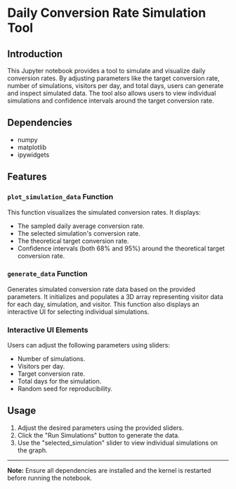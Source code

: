 # Daily Conversion Rate Simulation Tool

## Introduction
This Jupyter notebook provides a tool to simulate and visualize daily conversion rates. By adjusting parameters like the target conversion rate, number of simulations, visitors per day, and total days, users can generate and inspect simulated data. The tool also allows users to view individual simulations and confidence intervals around the target conversion rate.

## Dependencies
- numpy
- matplotlib
- ipywidgets

## Features

### `plot_simulation_data` Function
This function visualizes the simulated conversion rates. It displays:
- The sampled daily average conversion rate.
- The selected simulation's conversion rate.
- The theoretical target conversion rate.
- Confidence intervals (both 68% and 95%) around the theoretical target conversion rate.

### `generate_data` Function
Generates simulated conversion rate data based on the provided parameters. It initializes and populates a 3D array representing visitor data for each day, simulation, and visitor. This function also displays an interactive UI for selecting individual simulations.

### Interactive UI Elements
Users can adjust the following parameters using sliders:
- Number of simulations.
- Visitors per day.
- Target conversion rate.
- Total days for the simulation.
- Random seed for reproducibility.

## Usage
1. Adjust the desired parameters using the provided sliders.
2. Click the "Run Simulations" button to generate the data.
3. Use the "selected_simulation" slider to view individual simulations on the graph.

---

**Note:** Ensure all dependencies are installed and the kernel is restarted before running the notebook.
